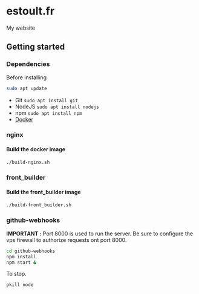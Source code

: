 # estoult.fr
My website

## Getting started
### Dependencies  
Before installing
```sh
sudo apt update
```

- Git `sudo apt install git`
- NodeJS `sudo apt install nodejs`
- npm `sudo apt install npm`
- [Docker](https://docs.docker.com/engine/install/ubuntu/)

### nginx
#### Build the docker image
```sh
./build-nginx.sh 
```

### front_builder
#### Build the front_builder image
```sh
./build-front_builder.sh 
```

### github-webhooks  
**IMPORTANT :** Port 8000 is used to run the server. Be sure to configure the vps firewall to authorize requests ont port 8000.

```sh
cd github-webhooks
npm install 
npm start &
```

To stop.
```sh
pkill node
```